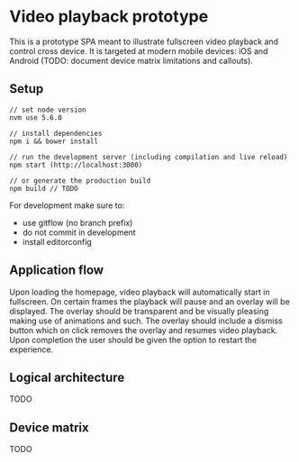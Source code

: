 Video playback prototype
========================

This is a prototype SPA meant to illustrate fullscreen video playback and control cross device. It is targeted at modern mobile
devices: iOS and Android (TODO: document device matrix limitations and callouts).

Setup
-----

```
// set node version
nvm use 5.6.0

// install dependencies
npm i && bower install

// run the development server (including compilation and live reload)
npm start (http://localhost:3000)

// or generate the production build
npm build // TODO
```

For development make sure to:

- use gitflow (no branch prefix)
- do not commit in development
- install editorconfig

Application flow
----------------

Upon loading the homepage, video playback will automatically start in fullscreen. On certain frames the playback will pause and an overlay will be displayed. The overlay should be transparent and be visually pleasing making use of animations and such. The overlay should include a dismiss button which on click removes the overlay and resumes video playback. Upon completion the user should be
given the option to restart the experience.

Logical architecture
--------------------

TODO

Device matrix
-------------

TODO
